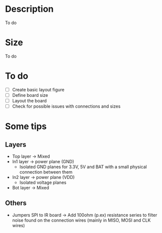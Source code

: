 # Description

To do

# Size

To do

# To do

- [ ] Create basic layout figure
- [ ] Define board size
- [ ] Layout the board
- [ ] Check for possible issues with connections and sizes

# Some tips

## Layers
* Top layer -> Mixed
* In1 layer -> power plane (GND)
	*	Isolated GND planes for 3.3V, 5V and BAT with a small physical connection between them
* In2 layer -> power plane (VDD)
	* Isolated voltage planes
* Bot layer -> Mixed

## Others
* Jumpers SPI to IR board -> Add 100ohm (p.ex) resistance series to filter noise found on the connection wires (mainly in MISO, MOSI and CLK wires)
